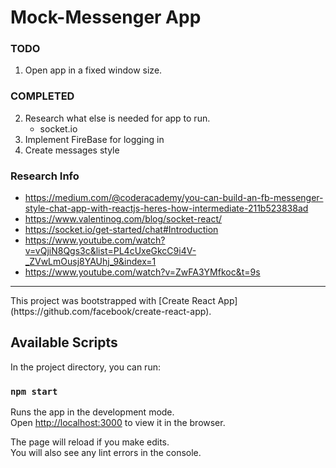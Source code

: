 # Mock-Messenger App

### TODO
1. Open app in a fixed window size. 

### COMPLETED
2. Research what else is needed for app to run.
    - socket.io
3. Implement FireBase for logging in
4. Create messages style 

### Research Info
- https://medium.com/@coderacademy/you-can-build-an-fb-messenger-style-chat-app-with-reactjs-heres-how-intermediate-211b523838ad
- https://www.valentinog.com/blog/socket-react/
- https://socket.io/get-started/chat#Introduction
- https://www.youtube.com/watch?v=vQjiN8Qgs3c&list=PL4cUxeGkcC9i4V-_ZVwLmOusj8YAUhj_9&index=1
- https://www.youtube.com/watch?v=ZwFA3YMfkoc&t=9s

<hr/>
This project was bootstrapped with [Create React App](https://github.com/facebook/create-react-app).

## Available Scripts

In the project directory, you can run:

### `npm start`

Runs the app in the development mode.<br />
Open [http://localhost:3000](http://localhost:3000) to view it in the browser.

The page will reload if you make edits.<br />
You will also see any lint errors in the console.
